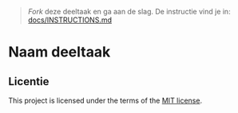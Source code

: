 > _Fork_ deze deeltaak en ga aan de slag. 
De instructie vind je in: [docs/INSTRUCTIONS.md](/docs/INSTRUCTIONS.md)

# Naam deeltaak

## Licentie

This project is licensed under the terms of the [MIT license](./LICENSE).

